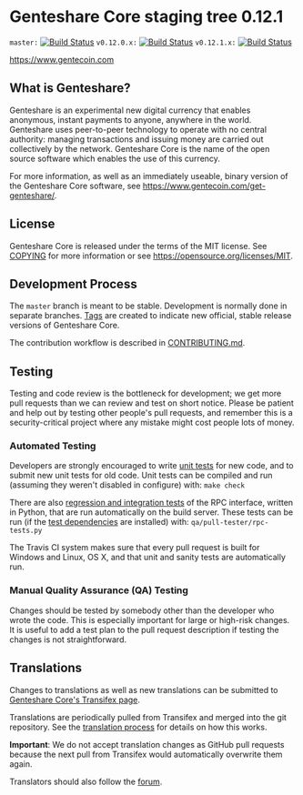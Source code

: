 Genteshare Core staging tree 0.12.1
===============================

`master:` [![Build Status](https://travis-ci.org/genteshare-project/genteshare.svg?branch=master)](https://travis-ci.org/genteshare-project/genteshare) `v0.12.0.x:` [![Build Status](https://travis-ci.org/genteshare-project/genteshare.svg?branch=v0.12.0.x)](https://travis-ci.org/genteshare-project/genteshare/branches) `v0.12.1.x:` [![Build Status](https://travis-ci.org/genteshare-project/genteshare.svg?branch=v0.12.1.x)](https://travis-ci.org/genteshare-project/genteshare/branches)

https://www.gentecoin.com


What is Genteshare?
----------------

Genteshare is an experimental new digital currency that enables anonymous, instant
payments to anyone, anywhere in the world. Genteshare uses peer-to-peer technology
to operate with no central authority: managing transactions and issuing money
are carried out collectively by the network. Genteshare Core is the name of the open
source software which enables the use of this currency.

For more information, as well as an immediately useable, binary version of
the Genteshare Core software, see https://www.gentecoin.com/get-genteshare/.


License
-------

Genteshare Core is released under the terms of the MIT license. See [COPYING](COPYING) for more
information or see https://opensource.org/licenses/MIT.

Development Process
-------------------

The `master` branch is meant to be stable. Development is normally done in separate branches.
[Tags](https://github.com/genteshare-project/genteshare/tags) are created to indicate new official,
stable release versions of Genteshare Core.

The contribution workflow is described in [CONTRIBUTING.md](CONTRIBUTING.md).

Testing
-------

Testing and code review is the bottleneck for development; we get more pull
requests than we can review and test on short notice. Please be patient and help out by testing
other people's pull requests, and remember this is a security-critical project where any mistake might cost people
lots of money.

### Automated Testing

Developers are strongly encouraged to write [unit tests](/doc/unit-tests.md) for new code, and to
submit new unit tests for old code. Unit tests can be compiled and run
(assuming they weren't disabled in configure) with: `make check`

There are also [regression and integration tests](/qa) of the RPC interface, written
in Python, that are run automatically on the build server.
These tests can be run (if the [test dependencies](/qa) are installed) with: `qa/pull-tester/rpc-tests.py`

The Travis CI system makes sure that every pull request is built for Windows
and Linux, OS X, and that unit and sanity tests are automatically run.

### Manual Quality Assurance (QA) Testing

Changes should be tested by somebody other than the developer who wrote the
code. This is especially important for large or high-risk changes. It is useful
to add a test plan to the pull request description if testing the changes is
not straightforward.

Translations
------------

Changes to translations as well as new translations can be submitted to
[Genteshare Core's Transifex page](https://www.transifex.com/projects/p/genteshare/).

Translations are periodically pulled from Transifex and merged into the git repository. See the
[translation process](doc/translation_process.md) for details on how this works.

**Important**: We do not accept translation changes as GitHub pull requests because the next
pull from Transifex would automatically overwrite them again.

Translators should also follow the [forum](https://www.gentecoin.com/forum/topic/genteshare-worldwide-collaboration.88/).
